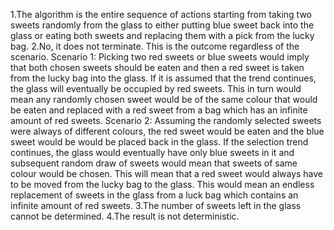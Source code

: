 
1.The algorithm is the entire sequence of actions starting from taking two sweets randomly from the glass to either putting blue sweet back into the glass or eating both
sweets and replacing them with a pick from the lucky bag.
2.No, it does not terminate. This is the outcome regardless of the scenario.
Scenario 1: Picking two red sweets or blue sweets would imply that both chosen sweets should be eaten and then a red sweet is taken from the lucky bag into the glass. If it 
is assumed that the trend continues, the glass will eventually be occupied by red sweets. This in turn would mean any randomly chosen sweet would be of the same colour that 
would be eaten and replaced with a red sweet from a bag which has an infinite amount of red sweets.
Scenario 2: Assuming the randomly selected sweets were always of different colours, the red sweet would be eaten and the blue sweet would be would be placed back in the glass. 
If the selection trend continues, the glass would eventually have only blue sweets in it and subsequent random draw of sweets would mean that sweets of same colour would be 
chosen. This will mean that a red sweet would always have to be moved from the lucky bag to the glass. This would mean an endless replacement of sweets in the glass from a
luck bag which contains an infinite amount of red sweets.
3.The number of sweets left in the glass cannot be determined.
4.The result is not deterministic.
